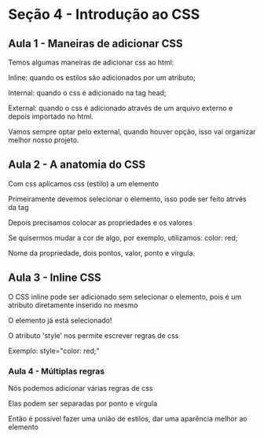 # Seção 4 - Introdução ao CSS

## Aula 1 - Maneiras de adicionar CSS

Temos algumas maneiras de adicionar css ao html:

Inline: quando os estilos são adicionados por um atributo;

Internal: quando o css é adicionado na tag head;

External: quando o css é adicionado através de um arquivo externo e depois importado no html.

Vamos sempre optar pelo external, quando houver opção, isso vai organizar melhor nosso projeto.

## Aula 2 - A anatomia do CSS

Com css aplicamos css (estilo) a um elemento

Primeiramente devemos selecionar o elemento, isso pode ser feito atrvés da tag

Depois precisamos colocar as propriedades e os valores

Se quisermos mudar a cor de algo, por exemplo, utilizamos: color: red;

Nome da propriedade, dois pontos, valor, ponto e vírgula.

## Aula 3 - Inline CSS

O CSS inline pode ser adicionado sem selecionar o elemento, pois é um atributo diretamente inserido no mesmo

O elemento já está selecionado!

O atributo 'style' nos permite escrever regras de css

Exemplo: style="color: red;"

### Aula 4 - Múltiplas regras

Nós podemos adicionar várias regras de css

Elas podem ser separadas por ponto e vírgula

Então é possível fazer uma união de estilos, dar uma aparência melhor ao elemento

